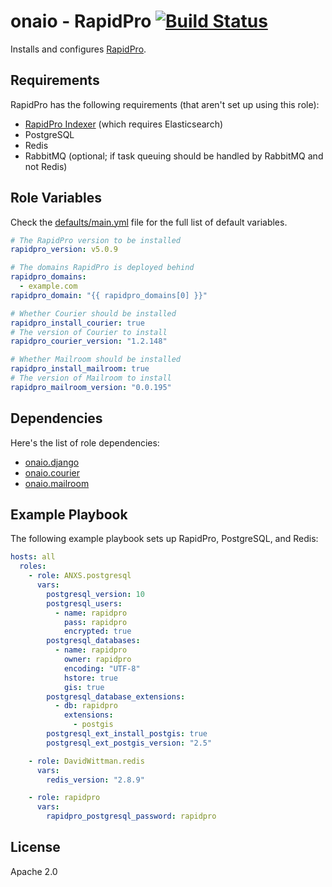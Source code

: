 onaio - RapidPro [![Build Status](https://travis-ci.org/onaio/ansible-rapidpro.svg?branch=master)](https://travis-ci.org/onaio/ansible-rapidpro)
=========

Installs and configures [RapidPro](https://rapidpro.github.io/rapidpro/).

Requirements
------------

RapidPro has the following requirements (that aren't set up using this role):
 - [RapidPro Indexer](https://github.com/onaio/ansible-rapidpro-indexer/) (which requires Elasticsearch)
 - PostgreSQL
 - Redis
 - RabbitMQ (optional; if task queuing should be handled by RabbitMQ and not Redis)

Role Variables
--------------

Check the [defaults/main.yml](./defaults/main.yml) file for the full list of default variables.

```yml
# The RapidPro version to be installed
rapidpro_version: v5.0.9

# The domains RapidPro is deployed behind
rapidpro_domains:
  - example.com
rapidpro_domain: "{{ rapidpro_domains[0] }}"

# Whether Courier should be installed
rapidpro_install_courier: true
# The version of Courier to install
rapidpro_courier_version: "1.2.148"

# Whether Mailroom should be installed
rapidpro_install_mailroom: true
# The version of Mailroom to install
rapidpro_mailroom_version: "0.0.195"
```

Dependencies
------------

Here's the list of role dependencies:
 - [onaio.django](https://galaxy.ansible.com/onaio/django)
 - [onaio.courier](https://galaxy.ansible.com/onaio/courier)
 - [onaio.mailroom](https://galaxy.ansible.com/onaio/mailroom)

Example Playbook
----------------

The following example playbook sets up RapidPro, PostgreSQL, and Redis:

```yml
hosts: all
  roles:
    - role: ANXS.postgresql
      vars:
        postgresql_version: 10
        postgresql_users:
          - name: rapidpro
            pass: rapidpro
            encrypted: true
        postgresql_databases:
          - name: rapidpro
            owner: rapidpro
            encoding: "UTF-8"
            hstore: true
            gis: true
        postgresql_database_extensions:
          - db: rapidpro
            extensions:
              - postgis
        postgresql_ext_install_postgis: true
        postgresql_ext_postgis_version: "2.5"

    - role: DavidWittman.redis
      vars:
        redis_version: "2.8.9"

    - role: rapidpro
      vars:
        rapidpro_postgresql_password: rapidpro 
```

License
-------

Apache 2.0

